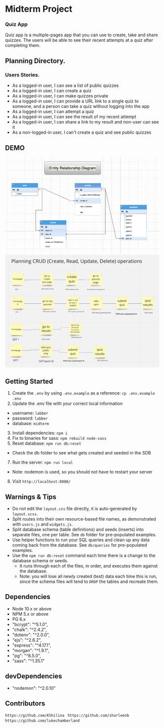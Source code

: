 Midterm Project
=========
### Quiz App
Quiz app is a multiple-pages app that you can use to create, take and share quizzes. The users will be able to see their recent attempts at a quiz after completing them.

## Planning Directory. 
### Users Stories.
- As a logged-in user, I can see a list of public quizzes
- As a logged-in user, I can create a quiz
- As a logged-in user, I can make quizzes private
- As a logged-in user, I can provide a URL link to a single quiz to someone, and a person can take a quiz without logging into the app
- As a logged-in user, I can attempt a quiz
- As a logged-in user, I can see the result of my recent attempt
- As a logged-in user, I can share a link to my result and non-user can see it
- As a non-logged-in user, I can't create a quiz and see public quizzes

## DEMO

!["Entity Relationship Diagram"](docs/QuizAppERD.png)
![" Planning CRUD operations"](docs/CRUD_schema.png)
## 

## Getting Started

1. Create the `.env` by using `.env.example` as a reference: `cp .env.example .env`
2. Update the .env file with your correct local information 
  - username: `labber` 
  - password: `labber` 
  - database: `midterm`
3. Install dependencies: `npm i`
4. Fix to binaries for sass: `npm rebuild node-sass`
5. Reset database: `npm run db:reset`
  - Check the db folder to see what gets created and seeded in the SDB
7. Run the server: `npm run local`
  - Note: nodemon is used, so you should not have to restart your server
8. Visit `http://localhost:8080/`

## Warnings & Tips

- Do not edit the `layout.css` file directly, it is auto-generated by `layout.scss`.
- Split routes into their own resource-based file names, as demonstrated with `users.js` and `widgets.js`.
- Split database schema (table definitions) and seeds (inserts) into separate files, one per table. See `db` folder for pre-populated examples. 
- Use helper functions to run your SQL queries and clean up any data coming back from the database. See `db/queries` for pre-populated examples.
- Use the `npm run db:reset` command each time there is a change to the database schema or seeds. 
  - It runs through each of the files, in order, and executes them against the database. 
  - Note: you will lose all newly created (test) data each time this is run, since the schema files will tend to `DROP` the tables and recreate them.

## Dependencies

- Node 10.x or above
- NPM 5.x or above
- PG 6.x
- "bcrypt": "^5.1.0",
- "chalk": "^2.4.2",
- "dotenv": "^2.0.0",
- "ejs": "^2.6.2",
- "express": "^4.17.1",
- "morgan": "^1.9.1",
- "pg": "^8.5.0",
- "sass": "^1.35.1"

## devDependencies
- "nodemon": "^2.0.10"

## Contributors
`https://github.com/KShilina `
`https://github.com/sharleenb `
`https://github.com/lukechamberland ` 
